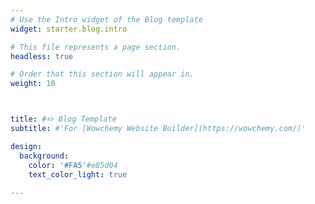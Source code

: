 ```yaml
---
# Use the Intro widget of the Blog template
widget: starter.blog.intro

# This file represents a page section.
headless: true

# Order that this section will appear in.
weight: 10



title: #✏️ Blog Template
subtitle: #'For [Wowchemy Website Builder](https://wowchemy.com/)'

design:
  background:
    color: '#FA5'#e85d04
    text_color_light: true
    
---
```


